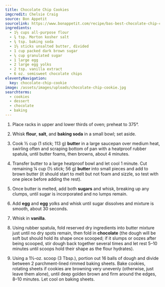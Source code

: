 ```yaml
---
title: Chocolate Chip Cookies
imgcredit: Chelsie Craig
source: Bon Appetit
sourcelink: https://www.bonappetit.com/recipe/bas-best-chocolate-chip-cookies
ingredients:
  - 1½ cups all-purpose flour
  - ¾ tsp. Morton kosher salt
  - ¾ tsp. baking soda
  - 1½ sticks unsalted butter, divided
  - 1 cup packed dark brown sugar
  - ¼ cup granulated sugar
  - 1 large egg
  - 2 large egg yolks
  - 2 tsp. vanilla extract
  - 6 oz. semisweet chocolate chips
eleventyNavigation:
  key: chocolate-chip-cookie
image: /assets/images/uploads/chocolate-chip-cookie.jpg
searchterms:
  - cookies
  - dessert
  - chocolate
  - baking
---
```


1. Place racks in upper and lower thirds of oven; preheat to 375°.

2. Whisk **flour**, **salt**, and **baking soda** in a small bowl; set aside.

3. Cook ½ cup (1 stick; 113 g) **butter** in a large saucepan over medium heat, swirling often and scraping bottom of pan with a heatproof rubber spatula, until butter foams, then browns, about 4 minutes.

4. Transfer butter to a large heatproof bowl and let cool 1 minute. Cut remaining ¼ cup (½ stick; 56 g) **butter** into small pieces and add to brown butter (it should start to melt but not foam and sizzle, so test with one piece before adding the rest).

5. Once butter is melted, add both **sugars** and whisk, breaking up any clumps, until sugar is incorporated and no lumps remain.

6. Add **egg** and **egg** yolks and whisk until sugar dissolves and mixture is smooth, about 30 seconds.

7. Whisk in **vanilla**.

8. Using rubber spatula, fold reserved dry ingredients into butter mixture just until no dry spots remain, then fold in **chocolate** (the dough will be soft but should hold its shape once scooped; if it slumps or oozes after being scooped, stir dough back together several times and let rest 5–10 minutes until scoops hold their shape as the flour hydrates).

9. Using a 1½-oz. scoop (3 Tbsp.), portion out 16 balls of dough and divide between 2 parchment-lined rimmed baking sheets. Bake cookies, rotating sheets if cookies are browning very unevenly (otherwise, just leave them alone), until deep golden brown and firm around the edges, 8–10 minutes. Let cool on baking sheets.
